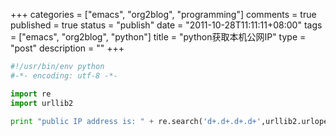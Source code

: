+++
categories = ["emacs", "org2blog", "programming"]
comments = true
published = true
status = "publish"
date = "2011-10-28T11:11:11+08:00"
tags = ["emacs", "org2blog", "python"]
title = "python获取本机公网IP"
type = "post"
description = ""
+++


```python
#!/usr/bin/env python
#-*- encoding: utf-8 -*-

import re
import urllib2

print "public IP address is: " + re.search('d+.d+.d+.d+',urllib2.urlopen("http://www.whereismyip.com").read()).group(0)
```
     
<!--more-->